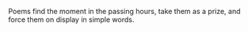 Poems find the moment in the passing hours, take them as a prize, and force them on display in simple words.